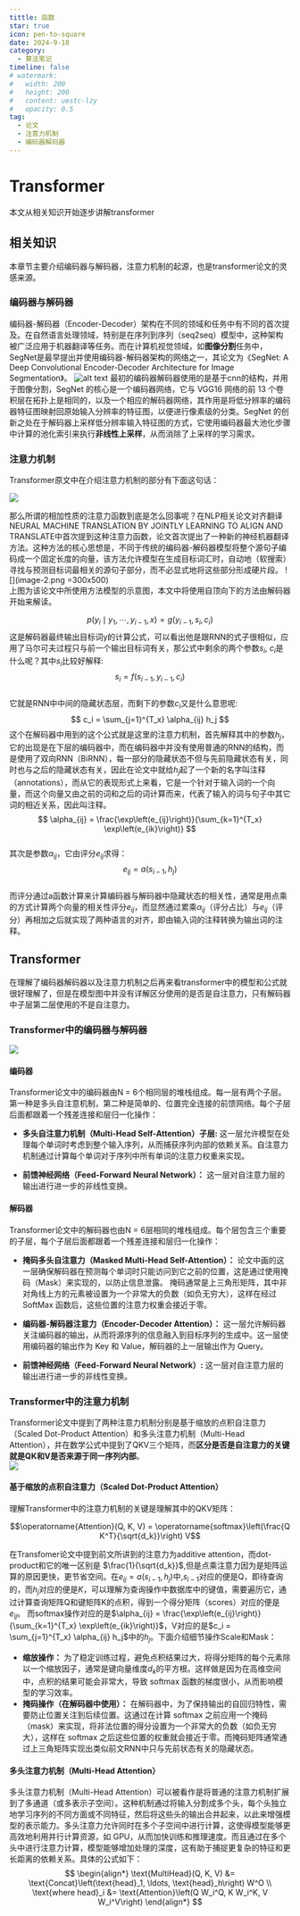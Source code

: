 ```yaml
---
tittle: 函数
star: true
icon: pen-to-square
date: 2024-9-18
category:
  - 算法笔记
timeline: false 
# watermark:
#   width: 200
#   height: 200
#   content: uestc-lzy
#   opacity: 0.5
tag:
  - 论文
  - 注意力机制
  - 编码器解码器 
---
```

# Transformer
本文从相关知识开始逐步讲解transformer
<!-- more -->
## 相关知识
本章节主要介绍编码器与解码器，注意力机制的起源，也是transformer论文的灵感来源。
### 编码器与解码器
编码器-解码器（Encoder-Decoder）架构在不同的领域和任务中有不同的首次提及。在自然语言处理领域，特别是在序列到序列（seq2seq）模型中，这种架构被广泛应用于机器翻译等任务。而在计算机视觉领域，如**图像分割**任务中，SegNet是最早提出并使用编码器-解码器架构的网络之一，其论文为《SegNet: A Deep Convolutional Encoder-Decoder Architecture for Image Segmentation》。
![alt text](image.png)
最初的编码器解码器使用的是基于cnn的结构，并用于图像分割，SegNet 的核心是一个编码器网络，它与 VGG16 网络的前 13 个卷积层在拓扑上是相同的，以及一个相应的解码器网络，其作用是将低分辨率的编码器特征图映射回原始输入分辨率的特征图，以便进行像素级的分类。SegNet 的创新之处在于解码器上采样低分辨率输入特征图的方式，它使用编码器最大池化步骤中计算的池化索引来执行**非线性上采样**，从而消除了上采样的学习需求。

### 注意力机制

Transformer原文中在介绍注意力机制的部分有下面这句话：

![](image-1.png)  

那么所谓的相加性质的注意力函数到底是怎么回事呢？在NLP相关论文对齐翻译NEURAL MACHINE TRANSLATION BY JOINTLY LEARNING TO ALIGN AND TRANSLATE中首次提到这种注意力函数，论文首次提出了一种新的神经机器翻译方法。这种方法的核心思想是，不同于传统的编码器-解码器模型将整个源句子编码成一个固定长度的向量，该方法允许模型在生成目标词汇时，自动地（软搜索）寻找与预测目标词最相关的源句子部分，而不必显式地将这些部分形成硬片段。
![](image-2.png =300x500)  
上图为该论文中所使用方法模型的示意图，本文中将使用自顶向下的方法由解码器开始来解读。   

$$
p(y_{i} \mid y_{1}, \cdots, y_{i-1}, x) = g(y_{i-1}, s_{i}, c_{i})
$$
这是解码器最终输出目标词y的计算公式，可以看出他是跟RNN的式子很相似，应用了马尔可夫过程只与前一个输出目标词有关，那公式中剩余的两个参数$s_{i}$, $c_{i}$是什么呢？其中$s_{i}$比较好解释:
$$s_{i}=f\left(s_{i-1}, y_{i-1}, c_{i}\right)$$  
它就是RNN中中间的隐藏状态层，而剩下的参数$c_{i}$又是什么意思呢:
$$ c_i = \sum_{j=1}^{T_x} \alpha_{ij} h_j $$ 
这个在解码器中用到的这个公式就是这里的注意力机制，首先解释其中的参数$h_j$，它的出现是在下层的编码器中，而在编码器中并没有使用普通的RNN的结构，而是使用了双向RNN（BiRNN），每一部分的隐藏状态不但与先前隐藏状态有关，同时也与之后的隐藏状态有关，因此在论文中就给$h_j$起了一个新的名字叫注释（annotations），而从它的表现形式上来看，它是一个针对于输入词的一个向量，而这个向量又由之前的词和之后的词计算而来，代表了输入的词与句子中其它词的相近关系，因此叫注释。  
$$ \alpha_{ij} = \frac{\exp\left(e_{ij}\right)}{\sum_{k=1}^{T_x} \exp\left(e_{ik}\right)} $$  
其次是参数$\alpha_{ij}$，它由评分$e_{ij}$求得：
$$ e_{ij} = a(s_{i-1}, h_j) $$  
而评分通过a函数计算来计算编码器与解码器中隐藏状态的相关性，通常是用点乘的方式计算两个向量的相关性评分$e_{ij}$，而显然通过累乘$\alpha_{ij}$（评分占比）与$e_{ij}$（评分）再相加之后就实现了两种语言的对齐，即由输入词的注释转换为输出词的注释。

## Transformer
在理解了编码器解码器以及注意力机制之后再来看transformer中的模型和公式就很好理解了，但是在模型图中并没有详解区分使用的是否是自注意力，只有解码器中子层第二层使用的不是自注意力。
### Transformer中的编码器与解码器  
 ![](image-3.png)  
#### 编码器 

Transformer论文中的编码器由N = 6个相同层的堆栈组成。每一层有两个子层。第一种是多头自注意机制，第二种是简单的、位置完全连接的前馈网络。每个子层后面都跟着一个残差连接和层归一化操作：   

* **多头自注意力机制（Multi-Head Self-Attention）子层:** 这一层允许模型在处理每个单词时考虑到整个输入序列，从而捕获序列内部的依赖关系。自注意力机制通过计算每个单词对于序列中所有单词的注意力权重来实现。  

* **前馈神经网络（Feed-Forward Neural Network）：** 这一层对自注意力层的输出进行进一步的非线性变换。   

#### 解码器 
Transformer论文中的解码器也由N = 6层相同的堆栈组成。每个层包含三个重要的子层，每个子层后面都跟着一个残差连接和层归一化操作：

* **掩码多头自注意力（Masked Multi-Head Self-Attention）：** 论文中画的这一层确保解码器在预测每个单词时只能访问到它之前的位置，这是通过使用掩码（Mask）来实现的，以防止信息泄露。
  掩码通常是上三角形矩阵，其中非对角线上方的元素被设置为一个非常大的负数（如负无穷大），这样在经过 SoftMax 函数后，这些位置的注意力权重会接近于零。
  
* **编码器-解码器注意力（Encoder-Decoder Attention）：** 这一层允许解码器关注编码器的输出，从而将源序列的信息融入到目标序列的生成中。这一层使用编码器的输出作为 Key 和 Value，解码器的上一层输出作为 Query。  

* **前馈神经网络（Feed-Forward Neural Network）:** 这一层对自注意力层的输出进行进一步的非线性变换。
### Transformer中的注意力机制  
Transformer论文中提到了两种注意力机制分别是基于缩放的点积自注意力（Scaled Dot-Product Attention）和多头注意力机制（Multi-Head Attention），并在数学公式中提到了QKV三个矩阵，而**区分是否是自注意力的关键就是QK和V是否来源于同一序列内部**。  
![](image-4.png)  
#### 基于缩放的点积自注意力（Scaled Dot-Product Attention）
理解Transformer中的注意力机制的关键是理解其中的QKV矩阵：

$$\operatorname{Attention}(Q, K, V) = \operatorname{softmax}\left(\frac{Q K^T}{\sqrt{d_k}}\right) V$$ 

在Transfomer论文中提到前文所讲到的注意力为additive attention，而dot-product和它的唯一区别是 $\frac{1}{\sqrt{d_k}}$,但是点乘注意力因为是矩阵运算的原因更快，更节省空间。在$e_{ij} = a(s_{i-1}, h_j)$中,$s_{i-1}$对应的便是Q，即待查询的，而$h_j$对应的便是$K$，可以理解为查询操作中数据库中的键值，需要遍历它，通过计算查询矩阵Q和键矩阵K的点积，得到一个得分矩阵（scores）对应的便是$e_{ij}$。 而softmax操作对应的是$\alpha_{ij} = \frac{\exp\left(e_{ij}\right)}{\sum_{k=1}^{T_x} \exp\left(e_{ik}\right)}$，V对应的是$c_i = \sum_{j=1}^{T_x} \alpha_{ij} h_j$中的$h_j$。下面介绍细节操作Scale和Mask：  

* **缩放操作：** 为了稳定训练过程，避免点积结果过大，将得分矩阵的每个元素除以一个缩放因子，通常是键向量维度$d_k$的平方根。这样做是因为在高维空间中，点积的结果可能会非常大，导致 softmax 函数的梯度很小，从而影响模型的学习效率。  
* **掩码操作（在解码器中使用）：** 在解码器中，为了保持输出的自回归特性，需要防止位置关注到后续位置。这通过在计算 softmax 之前应用一个掩码（mask）来实现，将非法位置的得分设置为一个非常大的负数（如负无穷大），这样在 softmax 之后这些位置的权重就会接近于零。而掩码矩阵通常通过上三角矩阵实现出类似前文RNN中只与先前状态有关的隐藏状态。  
#### 多头注意力机制（Multi-Head Attention） 
多头注意力机制（Multi-Head Attention）可以被看作是将普通的注意力机制扩展到了多通道（或多表示子空间）。这种机制通过将输入分割成多个头，每个头独立地学习序列的不同方面或不同特征，然后将这些头的输出合并起来，以此来增强模型的表示能力。多头注意力允许同时在多个子空间中进行计算，这使得模型能够更高效地利用并行计算资源，如 GPU，从而加快训练和推理速度。而且通过在多个头中进行注意力计算，模型能够增加处理的深度，这有助于捕捉更复杂的特征和更长距离的依赖关系。具体的公式如下：
$$
\begin{align*}
\text{MultiHead}(Q, K, V) &= \text{Concat}\left(\text{head}_1, \ldots, \text{head}_h\right) W^O \\
\text{where head}_i &= \text{Attention}\left(Q W_i^Q, K W_i^K, V W_i^V\right)
\end{align*}
$$







